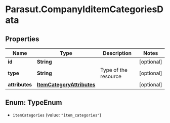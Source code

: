 # Parasut.CompanyIditemCategoriesData

## Properties
Name | Type | Description | Notes
------------ | ------------- | ------------- | -------------
**id** | **String** |  | [optional] 
**type** | **String** | Type of the resource | [optional] 
**attributes** | [**ItemCategoryAttributes**](ItemCategoryAttributes.md) |  | [optional] 


<a name="TypeEnum"></a>
## Enum: TypeEnum


* `itemCategories` (value: `"item_categories"`)




